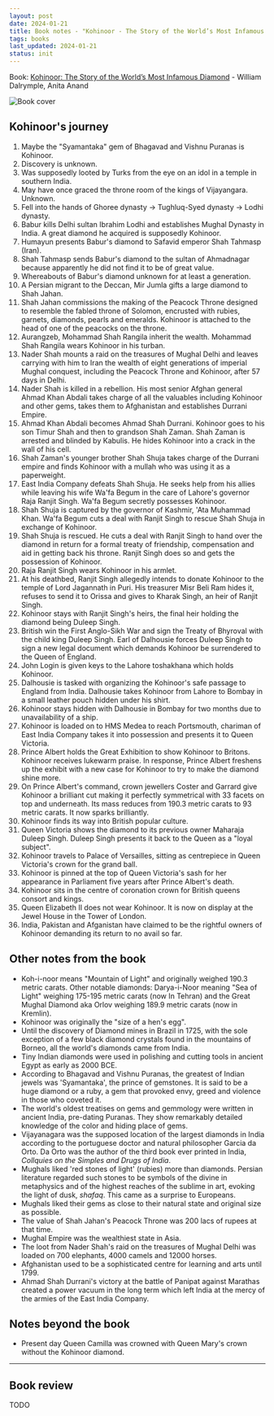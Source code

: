 ```yaml
---
layout: post
date: 2024-01-21
title: Book notes - "Kohinoor - The Story of the World’s Most Infamous Diamond"
tags: books
last_updated: 2024-01-21
status: init
---
```


Book: [Kohinoor: The Story of the World’s Most Infamous Diamond](https://www.goodreads.com/book/show/33391999-kohinoor) - William Dalrymple, Anita Anand

![Book cover](https://images-na.ssl-images-amazon.com/images/S/compressed.photo.goodreads.com/books/1481812727i/33391999.jpg)

## Kohinoor's journey
1. Maybe the "Syamantaka" gem of Bhagavad and Vishnu Puranas is Kohinoor.
2. Discovery is unknown.
3. Was supposedly looted by Turks from the eye on an idol in a temple in southern India.
4. May have once graced the throne room of the kings of Vijayangara. Unknown.
5. Fell into the hands of Ghoree dynasty -> Tughluq-Syed dynasty -> Lodhi dynasty.
6. Babur kills Delhi sultan Ibrahim Lodhi and establishes Mughal Dynasty in India. A great diamond he acquired is supposedly Kohinoor.
7. Humayun presents Babur's diamond to Safavid emperor Shah Tahmasp (Iran).
8. Shah Tahmasp sends Babur's diamond to the sultan of Ahmadnagar because apparently he did not find it to be of great value.
9. Whereabouts of Babur's diamond unknown for at least a generation.
10. A Persian migrant to the Deccan, Mir Jumla gifts a large diamond to Shah Jahan.
11. Shah Jahan commissions the making of the Peacock Throne designed to resemble the fabled throne of Solomon, encrusted with rubies, garnets, diamonds, pearls and emeralds. Kohinoor is attached to the head of one of the peacocks on the throne.
12. Aurangzeb, Mohammad Shah Rangila inherit the wealth. Mohammad Shah Rangila wears Kohinoor in his turban.
13. Nader Shah mounts a raid on the treasures of Mughal Delhi and leaves carrying with him to Iran the wealth of eight generations of imperial Mughal conquest, including the Peacock Throne and Kohinoor, after 57 days in Delhi.
14. Nader Shah is killed in a rebellion. His most senior Afghan general Ahmad Khan Abdali takes charge of all the valuables including Kohinoor and other gems, takes them to Afghanistan and establishes Durrani Empire. 
15. Ahmad Khan Abdali becomes Ahmad Shah Durrani. Kohinoor goes to his son Timur Shah and then to grandson Shah Zaman. Shah Zaman is arrested and blinded by Kabulis. He hides Kohinoor into a crack in the wall of his cell.
16. Shah Zaman's younger brother Shah Shuja takes charge of the Durrani empire and finds Kohinoor with a mullah who was using it as a paperweight.
17. East India Company defeats Shah Shuja. He seeks help from his allies while leaving his wife Wa'fa Begum in the care of Lahore's governor Raja Ranjit Singh. Wa'fa Begum secretly possesses Kohinoor.
18. Shah Shuja is captured by the governor of Kashmir, 'Ata Muhammad Khan. Wa'fa Begum cuts a deal with Ranjit Singh to rescue Shah Shuja in exchange of Kohinoor.
19. Shah Shuja is rescued. He cuts a deal with Ranjit Singh to hand over the diamond in return for a formal treaty of friendship, compensation and aid in getting back his throne. Ranjit Singh does so and gets the possession of Kohinoor.
20. Raja Ranjit Singh wears Kohinoor in his armlet.
21. At his deathbed, Ranjit Singh allegedly intends to donate Kohinoor to the temple of Lord Jagannath in Puri. His treasurer Misr Beli Ram hides it, refuses to send it to Orissa and gives to Kharak Singh, an heir of Ranjit Singh.
22. Kohinoor stays with Ranjit Singh's heirs, the final heir holding the diamond being Duleep Singh.
23. British win the First Anglo-Sikh War and sign the Treaty of Bhyroval with the child king Duleep Singh. Earl of Dalhousie forces Duleep Singh to sign a new legal document which demands Kohinoor be surrendered to the Queen of England.
24. John Login is given keys to the Lahore toshakhana which holds Kohinoor.
25. Dalhousie is tasked with organizing the Kohinoor's safe passage to England from India. Dalhousie takes Kohinoor from Lahore to Bombay in a small leather pouch hidden under his shirt.
26. Kohinoor stays hidden with Dalhousie in Bombay for two months due to unavailability of a ship.
27. Kohinoor is loaded on to HMS Medea to reach Portsmouth, chariman of East India Company takes it into possession and presents it to Queen Victoria.
28. Prince Albert holds the Great Exhibition to show Kohinoor to Britons. Kohinoor receives lukewarm praise. In response, Prince Albert freshens up the exhibit with a new case for Kohinoor to try to make the diamond shine more.
29. On Prince Albert's command, crown jewellers Coster and Garrard give Kohinoor a brilliant cut making it perfectly symmetrical with 33 facets on top and underneath. Its mass  reduces from 190.3 metric carats to 93 metric carats. It now sparks brilliantly.
30. Kohinoor finds its way into British popular culture.
31. Queen Victoria shows the diamond to its previous owner Maharaja Duleep Singh. Duleep Singh presents it back to the Queen as a "loyal subject".
32. Kohinoor travels to Palace of Versailles, sitting as centrepiece in Queen Victoria's crown for the grand ball.
33. Kohinoor is pinned at the top of Queen Victoria's sash for her appearance in Parliament five years after Prince Albert's death.
34. Kohinoor sits in the centre of coronation crown for British queens consort and kings.
35. Queen Elizabeth II does not wear Kohinoor. It is now on display at the Jewel House in the Tower of London.
36. India, Pakistan and Afganistan have claimed to be the rightful owners of Kohinoor demanding its return to no avail so far.

## Other notes from the book
* Koh-i-noor means "Mountain of Light" and originally weighed 190.3 metric carats. Other notable diamonds: Darya-i-Noor meaning "Sea of Light" weighing 175-195 metric carats (now In Tehran) and the Great Mughal Diamond aka Orlov weighing 189.9 metric carats (now in Kremlin).
* Kohinoor was originally the "size of a hen's egg".
* Until the discovery of Diamond mines in Brazil in 1725, with the sole exception of a few black diamond crystals found in the mountains of Borneo, all the world's diamonds came from India.
* Tiny Indian diamonds were used in polishing and cutting tools in ancient Egypt as early as 2000 BCE.
* According to Bhagavad and Vishnu Puranas, the greatest of Indian jewels was 'Syamantaka', the prince of gemstones. It is said to be a huge diamond or a ruby, a gem that provoked envy, greed and violence in those who coveted it.
* The world's oldest treatises on gems and gemmology were written in ancient India, pre-dating Puranas. They show remarkably detailed knowledge of the color and hiding place of gems.
* Vijayanagara was the supposed location of the largest diamonds in India according to the portuguese doctor and natural philosopher Garcia da Orto. Da Orto was the author of the third book ever printed in India, *Collquies on the Simples and Drugs of India*.
* Mughals liked 'red stones of light' (rubies) more than diamonds. Persian literature regarded such stones to be symbols of the divine in metaphysics and of the highest reaches of the sublime in art, evoking the light of dusk, *shafaq*. This came as a surprise to Europeans.
* Mughals liked their gems as close to their natural state and original size as possible.
* The value of Shah Jahan's Peacock Throne was 200 lacs of rupees at that time. 
* Mughal Empire was the wealthiest state in Asia. 
* The loot from Nader Shah's raid on the treasures of Mughal Delhi was loaded on 700 elephants, 4000 camels and 12000 horses.
* Afghanistan used to be a sophisticated centre for learning and arts until 1799.
* Ahmad Shah Durrani's victory at the battle of Panipat against Marathas created a power vacuum in the long term which left India at the mercy of the armies of the East India Company.


## Notes beyond the book

* Present day Queen Camilla was crowned with Queen Mary's crown without the Kohinoor diamond.

---

## Book review

TODO
